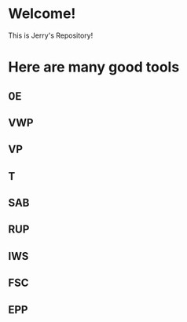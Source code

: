 # Welcome!
This is Jerry's Repository!
# Here are many good tools
## 0E
## VWP
## VP
## T
## SAB
## RUP
## IWS
## FSC
## EPP
